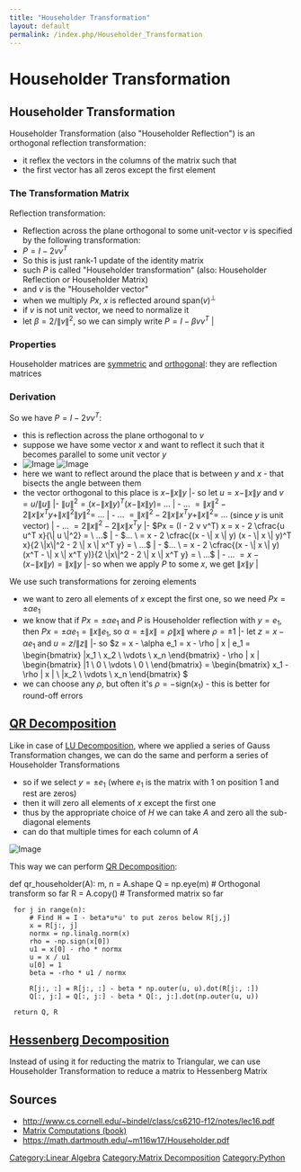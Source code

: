 ```yaml
---
title: "Householder Transformation"
layout: default
permalink: /index.php/Householder_Transformation
---
```


# Householder Transformation

## Householder Transformation
Householder Transformation (also "Householder Reflection") is an orthogonal reflection transformation:
- it reflex the vectors in the columns of the matrix such that
- the first vector has all zeros except the first element 


### The Transformation Matrix
Reflection transformation:
- Reflection across the plane orthogonal to some unit-vector $v$ is specified by the following transformation:
- $P = I - 2 v v^T$
- So this is just rank-1 update of the identity matrix 
- such $P$ is called "Householder transformation" (also: Householder Reflection or Householder Matrix)
- and $v$ is the "Householder vector"
- when we multiply $P x$, $x$ is reflected around $\text{span}(v)^{\bot}$
- if $v$ is not unit vector, we need to normalize it
- let $\beta = 2 / \|  v \|^2$, so we can simply write $P = I - \beta v v^T$ |

### Properties
Householder matrices are [symmetric](Symmetric_Matrices) and [orthogonal](Orthogonal_Matrices): they are reflection matrices


### Derivation
So we have $P = I - 2vv^T$:
- this is reflection across the plane orthogonal to $v$
- suppose we have some vector $x$ and want to reflect it such that it becomes parallel to some unit vector $y$
- <img src="https://habrastorage.org/web/c24/6e0/3ba/c246e03bace34da19bf1a18b832f2f23.png" alt="Image"> <img src="https://habrastorage.org/web/668/dca/ac3/668dcaac3b5f4581abb7a7beca03430d.png" alt="Image">
- here we want to reflect around the place that is between $y$ and $x$ - that bisects the angle between them
- the vector orthogonal to this place is $x - \|  x \| y$ |- so let $u = x - \|  x \| y$ and $v = u / \| u \|$ |- $\|  u \|^2 = (x - \| x \| y)^T (x - \| x \| y) = \ ...$ |  - $... \ = \| x\|^2 - 2 \| x \| x^T y + \| x \|^2 \| y \|^2 = \ ...$  |  - $... \ = \| x\|^2 - 2 \| x \| x^T y + \| x \|^2  = \ ...$ (since $y$ is unit vector) |  - $... \ = 2 \| x\|^2 - 2 \| x \| x^T y$ |- $Px = (I - 2 v v^T) x = x - 2 \cfrac{u u^T x}{\|  u \|^2} = \ ...$ |  - $... \ = x - 2 \cfrac{(x - \|  x \| y) (x - \| x \| y)^T x}{2 \|x\|^2 - 2 \| x \| x^T y} = \ ...$ |  - $... \ = x - 2 \cfrac{(x - \|  x \| y) (x^T - \| x \| x^T y)}{2 \|x\|^2 - 2 \| x \| x^T y} = \ ...$ |  - $... \ = x - (x - \|  x \| y) = \| x \| y$ |- so when we apply $P$ to some $x$, we get $\|  x \| y$ |

We use such transformations for zeroing elements
- we want to zero all elements of $x$ except the first one, so we need $P x = \pm \alpha e_1$
- we know that if $P x = \pm \alpha e_1$ and $P$ is Householder reflection with $y = e_1$, then $P x =\pm \alpha e_1 = \|  x \| e_1$, so $\alpha = \pm \| x \| = \rho \| x \|$ where $\rho = \pm 1$  |- let $z = x - \alpha e_1$ and $u = z / \|  z \|$ |- so $z = x - \alpha e_1 = x - \rho \|  x \| e_1 = \begin{bmatrix} |x_1 \\
x_2 \\
\vdots \\
x_n 
\end{bmatrix} - \rho \|  x \| \begin{bmatrix} |1 \\
0 \\
\vdots \\
0 \\
\end{bmatrix} = 
\begin{bmatrix}
x_1 - \rho \|  x \| \\ |x_2 \\
\vdots \\
x_n 
\end{bmatrix}
$
- we can choose any $\rho$, but often it's $\rho = -\text{sign}(x_1)$ - this is better for round-off errors




## [QR Decomposition](QR_Decomposition)
Like in case of [LU Decomposition](LU_Decomposition), where we applied a series of Gauss Transformation changes, we can do the same and perform a series of Householder Transformations
- so if we select $y = \pm e_1$ (where $e_1$ is the matrix with 1 on position 1 and rest are zeros)
- then it will zero all elements of $x$ except the first one 
- thus by the appropriate choice of $H$ we can take $A$ and zero all the sub-diagonal elements
- can do that multiple times for each column of $A$

<img src="https://habrastorage.org/web/f97/c9d/02e/f97c9d02e5a34d52b0763a544aa742bc.png" alt="Image">


This way we can perform [QR Decomposition](QR_Decomposition):


 def qr_householder(A):
     m, n = A.shape
     Q = np.eye(m) # Orthogonal transform so far
     R = A.copy() # Transformed matrix so far
 
     for j in range(n):
         # Find H = I - beta*u*u' to put zeros below R[j,j]
         x = R[j:, j]
         normx = np.linalg.norm(x)
         rho = -np.sign(x[0])
         u1 = x[0] - rho * normx
         u = x / u1
         u[0] = 1
         beta = -rho * u1 / normx
 
         R[j:, :] = R[j:, :] - beta * np.outer(u, u).dot(R[j:, :])
         Q[:, j:] = Q[:, j:] - beta * Q[:, j:].dot(np.outer(u, u))
         
     return Q, R

## [Hessenberg Decomposition](Hessenberg_Decomposition)
Instead of using it for reducting the matrix to Triangular, we can use Householder Transformation to reduce a matrix to Hessenberg Matrix 



## Sources
- http://www.cs.cornell.edu/~bindel/class/cs6210-f12/notes/lec16.pdf
- [Matrix Computations (book)](Matrix_Computations_(book))
- https://math.dartmouth.edu/~m116w17/Householder.pdf

[Category:Linear Algebra](Category_Linear_Algebra)
[Category:Matrix Decomposition](Category_Matrix_Decomposition)
[Category:Python](Category_Python)